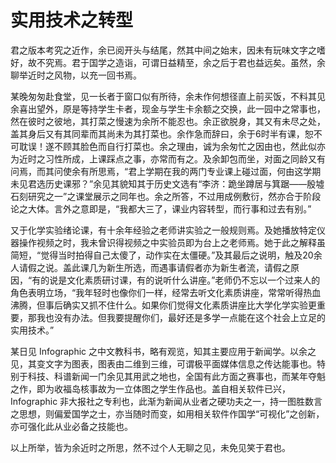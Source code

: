 # 实用技术之转型

君之版本考究之近作，余已阅开头与结尾，然其中间之始末，因未有玩味文字之嗜好，故不究焉。君于国学之造诣，可谓日益精至，余之后于君也益远矣。虽然，余聊举近时之风物，以充一回书焉。

某晚匆匆赴食堂，见一长者于窗口似有所待，余未作何想径直上前买饭，不料其见余喜出望外，原是等持学生卡者，现金与学生卡余额之交换，此一园中之常事也，然在彼时之彼地，其打菜之慢速为余所不能忍也。余正欲脱身，其又有未尽之处，盖其身后又有其同辈而其尚未为其打菜也。余作急而辞曰，余于6时半有课，恕不可耽误！遂不顾其脸色而自行打菜也。余之理由，诚为余匆忙之因由也，然此似亦为近时之习性所成，上课踩点之事，亦常而有之。及余卸包而坐，对面之同龄又有问焉，而其问使余有所思焉，“君上学期在我的两门专业课上碰过面，何由这学期未见君选历史课邪？”余见其貌知其于历史文选有“李济：跪坐蹲居与箕踞——殷墟石刻研究之一”之课堂展示之同年也。余之所答，不过用成例敷衍，然亦合于阶段论之大体。言外之意即是，“我都大三了，课业内容转型，而行事和过去有别。”

又于化学实验绪论课，有十余年经验之老师讲实验之一般规则焉。及她播放特定仪器操作视频之时，我未曾识得视频之中实验员即为台上之老师焉。她于此之解释虽简短，“觉得当时拍得自己太傻了，动作实在太僵硬。”及其最后之说明，触及20余人请假之说。盖此课几为新生所选，而遇事请假者亦为新生者流，请假之原因，“有的说是文化素质研讨课，有的说听什么讲座。”老师仍不忘以一个过来人的角色表明立场，“我年轻时也像你们一样，经常去听文化素质讲座，常常听得热血沸腾，但事后确实又抓不住什么。如果你们觉得文化素质讲座比大学化学实验更重要，那我也没有办法。但我要提醒你们，最好还是多学一点能在这个社会上立足的实用技术。”

某日见 Infographic 之中文教科书，略有观览，知其主要应用于新闻学。以余之见，其变文字为图表，图表由二维到三维，可谓极平面媒体信息之传达能事也。特别于科技、科谱新闻一门余见其用武之地也，全国有此方面之赛事也，而某年夺魁之作，即为收福岛核事故为一立体图之学生作品也。盖自相关软件已兴，Infographic 非大报社之专利也，此渐为新闻从业者之硬功夫之一，持一图胜数言之思想，则偏爱国学之士，亦当随时而变，如用相关软件作国学“可视化”之创新，亦可强化此从业必备之技能也。

以上所举，皆为余近时之所思，然不过个人无聊之见，未免见笑于君也。

